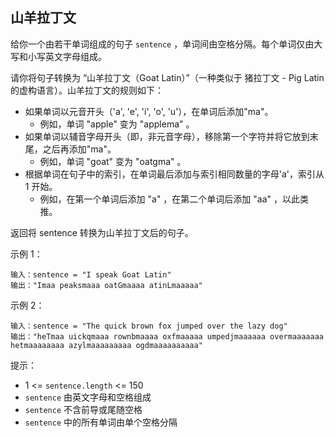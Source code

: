 ## 山羊拉丁文

给你一个由若干单词组成的句子 `sentence` ，单词间由空格分隔。每个单词仅由大写和小写英文字母组成。

请你将句子转换为 “山羊拉丁文（Goat Latin）”（一种类似于 猪拉丁文 - Pig Latin 的虚构语言）。山羊拉丁文的规则如下：

* 如果单词以元音开头（'a', 'e', 'i', 'o', 'u'），在单词后添加"ma"。
    * 例如，单词 "apple" 变为 "applema" 。
* 如果单词以辅音字母开头（即，非元音字母），移除第一个字符并将它放到末尾，之后再添加"ma"。
    * 例如，单词 "goat" 变为 "oatgma" 。
* 根据单词在句子中的索引，在单词最后添加与索引相同数量的字母'a'，索引从 1 开始。
    * 例如，在第一个单词后添加 "a" ，在第二个单词后添加 "aa" ，以此类推。

返回将 sentence 转换为山羊拉丁文后的句子。


示例 1：

```
输入：sentence = "I speak Goat Latin"
输出："Imaa peaksmaaa oatGmaaaa atinLmaaaaa"
```

示例 2：

```
输入：sentence = "The quick brown fox jumped over the lazy dog"
输出："heTmaa uickqmaaa rownbmaaaa oxfmaaaaa umpedjmaaaaaa overmaaaaaaa hetmaaaaaaaa azylmaaaaaaaaa ogdmaaaaaaaaaa"
```

提示：

* 1 <= `sentence.length` <= 150
* `sentence` 由英文字母和空格组成
* `sentence` 不含前导或尾随空格
* `sentence` 中的所有单词由单个空格分隔